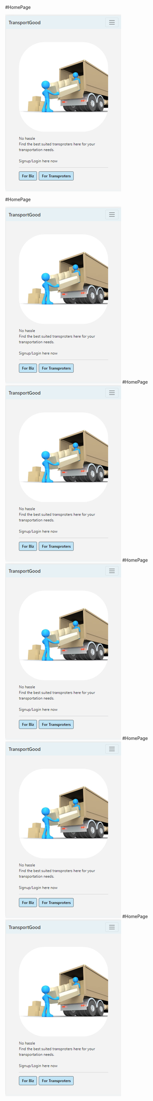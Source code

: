 #HomePage

<img src="./readme_assets/1.png">

#HomePage

<img src="./readme_assets/1.png">
#HomePage

<img src="./readme_assets/1.png">
#HomePage

<img src="./readme_assets/1.png">
#HomePage

<img src="./readme_assets/1.png">
#HomePage

<img src="./readme_assets/1.png">